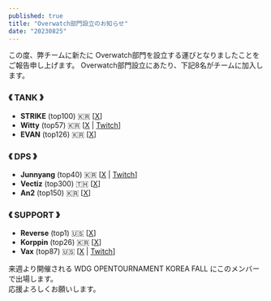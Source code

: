 ```yaml
---
published: true
title: "Overwatch部門設立のお知らせ"
date: "20230825"
---
```


この度、弊チームに新たに Overwatch部門を設立する運びとなりましたことを ご報告申し上げます。
Overwatch部門設立にあたり、下記8名がチームに加入します。

### 《 TANK 》

- **STRIKE** (top100) 🇰🇷 [[X](https://x.com/_strikeow_)]
- **Witty** (top57) 🇰🇷 [[X](https://x.com/OwWitty) | [Twitch](https://twitch.tv/witty_ow)]
- **EVAN** (top126) 🇰🇷 [[X](https://x.com/seungbin9511)]

### 《 DPS 》

- **Junnyang** (top40) 🇰🇷 [[X](https://x.com/junnyang77_ow) | [Twitch](https://twitch.tv/junnyang77)]
- **Vectiz** (top300) 🇹🇭 [[X](https://x.com/vectiz_)]
- **An2** (top150) 🇰🇷 [[X](https://x.com/An2indae)]

### 《 SUPPORT 》

- **Reverse** (top1) 🇺🇸 [[X](https://x.com/reverse094)]
- **Korppin** (top26) 🇰🇷 [[X](https://x.com/ow_KORPPIN)]
- **Vax** (top87) 🇺🇸 [[X](https://x.com/vaxtru) | [Twitch](https://twitch.tv/vaxtru)]

来週より開催される WDG OPENTOURNAMENT KOREA FALL にこのメンバーで出場します。  
応援よろしくお願いします。
